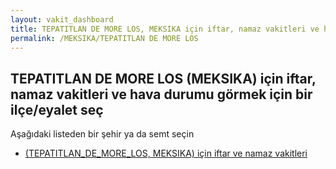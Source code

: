 ```yaml
---
layout: vakit_dashboard
title: TEPATITLAN DE MORE LOS, MEKSIKA için iftar, namaz vakitleri ve hava durumu - ilçe/eyalet seç
permalink: /MEKSIKA/TEPATITLAN DE MORE LOS
---
```


## TEPATITLAN DE MORE LOS (MEKSIKA) için iftar, namaz vakitleri ve hava durumu  görmek için bir ilçe/eyalet seç

Aşağıdaki listeden bir şehir ya da semt seçin

* [ (TEPATITLAN_DE_MORE_LOS, MEKSIKA) için iftar ve namaz vakitleri](/MEKSIKA/TEPATITLAN_DE_MORE_LOS/)

<script type="text/javascript">
  var GLOBAL_COUNTRY = 'MEKSIKA';
  var GLOBAL_CITY = 'TEPATITLAN DE MORE LOS';
  var GLOBAL_STATE = 'TEPATITLAN DE MORE LOS';
</script>
